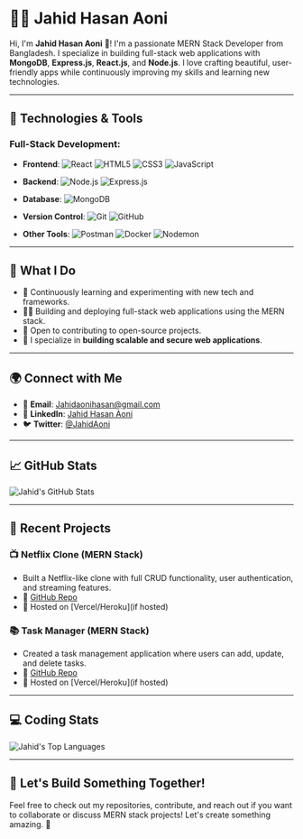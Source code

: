 # 👨‍💻 Jahid Hasan Aoni

Hi, I'm **Jahid Hasan Aoni** 👋! I'm a passionate MERN Stack Developer from Bangladesh. I specialize in building full-stack web applications with **MongoDB**, **Express.js**, **React.js**, and **Node.js**. I love crafting beautiful, user-friendly apps while continuously improving my skills and learning new technologies.

---

## 🚀 Technologies & Tools

### Full-Stack Development:

- **Frontend**: 
  ![React](https://img.shields.io/badge/React-61DAFB?style=flat&logo=react&logoColor=black) 
  ![HTML5](https://img.shields.io/badge/HTML5-E34F26?style=flat&logo=html5&logoColor=white) 
  ![CSS3](https://img.shields.io/badge/CSS3-1572B6?style=flat&logo=css3&logoColor=white) 
  ![JavaScript](https://img.shields.io/badge/JavaScript-F7DF1E?style=flat&logo=javascript&logoColor=black)

- **Backend**: 
  ![Node.js](https://img.shields.io/badge/Node.js-339933?style=flat&logo=node.js&logoColor=white) 
  ![Express.js](https://img.shields.io/badge/Express.js-000000?style=flat&logo=express&logoColor=white)

- **Database**: 
  ![MongoDB](https://img.shields.io/badge/MongoDB-47A248?style=flat&logo=mongodb&logoColor=white)
  
- **Version Control**: 
  ![Git](https://img.shields.io/badge/Git-F05032?style=flat&logo=git&logoColor=white) 
  ![GitHub](https://img.shields.io/badge/GitHub-181717?style=flat&logo=github&logoColor=white)

- **Other Tools**: 
  ![Postman](https://img.shields.io/badge/Postman-FF6C37?style=flat&logo=postman&logoColor=white) 
  ![Docker](https://img.shields.io/badge/Docker-2496ED?style=flat&logo=docker&logoColor=white) 
  ![Nodemon](https://img.shields.io/badge/Nodemon-76D04B?style=flat&logo=nodemon&logoColor=white)
---

## 💼 What I Do

- 🌱 Continuously learning and experimenting with new tech and frameworks.
- 👨‍💻 Building and deploying full-stack web applications using the MERN stack.
- 💬 Open to contributing to open-source projects.
- 🔧 I specialize in **building scalable and secure web applications**.

---

## 🌍 Connect with Me

- 📧 **Email**: [Jahidaonihasan@gmail.com](mailto:Jahidaonihasan@gmail.com)
- 💼 **LinkedIn**: [Jahid Hasan Aoni](https://www.linkedin.com/in/jahid-aoni-771772208/)
- 🐦 **Twitter**: [@JahidAoni](https://twitter.com/jahidaoni)

---

## 📈 GitHub Stats

![Jahid's GitHub Stats](https://github-readme-stats.vercel.app/api?username=jahidaoni&show_icons=true&count_private=true&hide_title=true&hide=prs&theme=radical)

---

## 📝 Recent Projects

### 📺 Netflix Clone (MERN Stack)
- Built a Netflix-like clone with full CRUD functionality, user authentication, and streaming features.
- 🔗 [GitHub Repo](https://github.com/jahidaoni/netflix-clone)
- 🚀 Hosted on [Vercel/Heroku](if hosted)

### 📚 Task Manager (MERN Stack)
- Created a task management application where users can add, update, and delete tasks.
- 🔗 [GitHub Repo](https://github.com/jahidaoni/task-manager)
- 🚀 Hosted on [Vercel/Heroku](if hosted)

---

## 💻 Coding Stats

![Jahid's Top Languages](https://github-readme-stats.vercel.app/api/top-langs/?username=jahidaoni&langs_count=10&theme=radical)

---

## 🤝 Let's Build Something Together!

Feel free to check out my repositories, contribute, and reach out if you want to collaborate or discuss MERN stack projects! Let's create something amazing. 🚀

